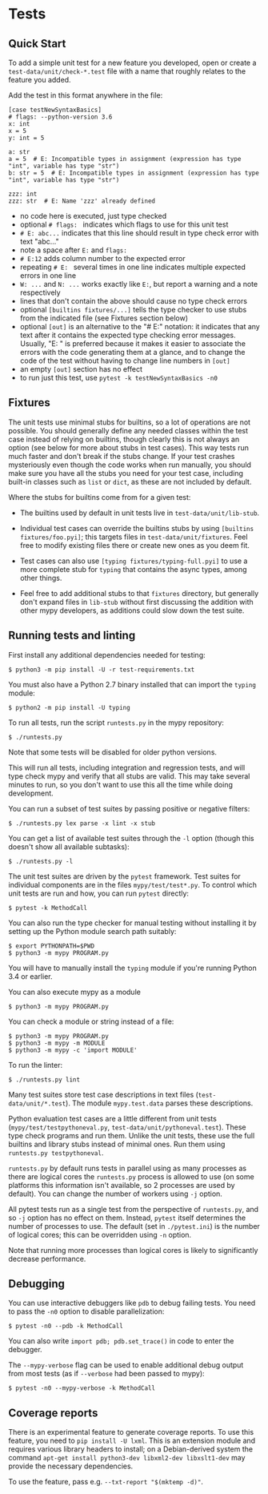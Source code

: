 Tests
=====


Quick Start
-----------

To add a simple unit test for a new feature you developed, open or create a
`test-data/unit/check-*.test` file with a name that roughly relates to the
feature you added.

Add the test in this format anywhere in the file:

    [case testNewSyntaxBasics]
    # flags: --python-version 3.6
    x: int
    x = 5
    y: int = 5

    a: str
    a = 5  # E: Incompatible types in assignment (expression has type "int", variable has type "str")
    b: str = 5  # E: Incompatible types in assignment (expression has type "int", variable has type "str")

    zzz: int
    zzz: str  # E: Name 'zzz' already defined

- no code here is executed, just type checked
- optional `# flags: ` indicates which flags to use for this unit test
- `# E: abc...` indicates that this line should result in type check error
with text "abc..."
- note a space after `E:` and `flags:`
- `# E:12` adds column number to the expected error
- repeating `# E: ` several times in one line indicates multiple expected errors in one line
- `W: ...` and `N: ...` works exactly like `E:`, but report a warning and a note respectively
- lines that don't contain the above should cause no type check errors
- optional `[builtins fixtures/...]` tells the type checker to use
stubs from the indicated file (see Fixtures section below)
- optional `[out]` is an alternative to the "# E:" notation: it indicates that
any text after it contains the expected type checking error messages.
Usually, "E: " is preferred because it makes it easier to associate the
errors with the code generating them at a glance, and to change the code of
the test without having to change line numbers in `[out]`
- an empty `[out]` section has no effect
- to run just this test, use `pytest -k testNewSyntaxBasics -n0`


Fixtures
--------

The unit tests use minimal stubs for builtins, so a lot of operations are not
possible. You should generally define any needed classes within the test case
instead of relying on builtins, though clearly this is not always an option
(see below for more about stubs in test cases). This way tests run much
faster and don't break if the stubs change. If your test crashes mysteriously
even though the code works when run manually, you should make sure you have
all the stubs you need for your test case, including built-in classes such as
`list` or `dict`, as these are not included by default.

Where the stubs for builtins come from for a given test:

- The builtins used by default in unit tests live in
  `test-data/unit/lib-stub`.

- Individual test cases can override the builtins stubs by using
  `[builtins fixtures/foo.pyi]`; this targets files in `test-data/unit/fixtures`.
  Feel free to modify existing files there or create new ones as you deem fit.

- Test cases can also use `[typing fixtures/typing-full.pyi]` to use a more
  complete stub for `typing` that contains the async types, among other things.

- Feel free to add additional stubs to that `fixtures` directory, but
  generally don't expand files in `lib-stub` without first discussing the
  addition with other mypy developers, as additions could slow down the test
  suite.


Running tests and linting
-------------------------

First install any additional dependencies needed for testing:

    $ python3 -m pip install -U -r test-requirements.txt

You must also have a Python 2.7 binary installed that can import the `typing`
module:

    $ python2 -m pip install -U typing

To run all tests, run the script `runtests.py` in the mypy repository:

    $ ./runtests.py

Note that some tests will be disabled for older python versions.

This will run all tests, including integration and regression tests,
and will type check mypy and verify that all stubs are valid. This may
take several minutes to run, so you don't want to use this all the time
while doing development.

You can run a subset of test suites by passing positive or negative
filters:

    $ ./runtests.py lex parse -x lint -x stub

You can get a list of available test suites through the `-l` option
(though this doesn't show all available subtasks):

    $ ./runtests.py -l

The unit test suites are driven by the `pytest` framework. Test suites for
individual components are in the files `mypy/test/test*.py`. To control
which unit tests are run and how, you can run `pytest` directly:

    $ pytest -k MethodCall

You can also run the type checker for manual testing without
installing it by setting up the Python module search path suitably:

    $ export PYTHONPATH=$PWD
    $ python3 -m mypy PROGRAM.py

You will have to manually install the `typing` module if you're running Python
3.4 or earlier.

You can also execute mypy as a module

    $ python3 -m mypy PROGRAM.py

You can check a module or string instead of a file:

    $ python3 -m mypy PROGRAM.py
    $ python3 -m mypy -m MODULE
    $ python3 -m mypy -c 'import MODULE'

To run the linter:

    $ ./runtests.py lint

Many test suites store test case descriptions in text files
(`test-data/unit/*.test`). The module `mypy.test.data` parses these
descriptions.

Python evaluation test cases are a little different from unit tests
(`mypy/test/testpythoneval.py`, `test-data/unit/pythoneval.test`). These
type check programs and run them. Unlike the unit tests, these use the
full builtins and library stubs instead of minimal ones. Run them using
`runtests.py testpythoneval`.

`runtests.py` by default runs tests in parallel using as many processes as
there are logical cores the `runtests.py` process is allowed to use (on
some platforms this information isn't available, so 2 processes are used by
default). You can change the number of workers using `-j` option.

All pytest tests run as a single test from the perspective of `runtests.py`,
and so `-j` option has no effect on them. Instead, `pytest` itself determines
the number of processes to use. The default (set in `./pytest.ini`) is the
number of logical cores; this can be overridden using `-n` option.

Note that running more processes than logical cores is likely to
significantly decrease performance.


Debugging
---------

You can use interactive debuggers like `pdb` to debug failing tests. You
need to pass the `-n0` option to disable parallelization:

    $ pytest -n0 --pdb -k MethodCall

You can also write `import pdb; pdb.set_trace()` in code to enter the
debugger.

The `--mypy-verbose` flag can be used to enable additional debug output from
most tests (as if `--verbose` had been passed to mypy):

    $ pytest -n0 --mypy-verbose -k MethodCall

Coverage reports
----------------

There is an experimental feature to generate coverage reports.  To use
this feature, you need to `pip install -U lxml`.  This is an extension
module and requires various library headers to install; on a
Debian-derived system the command
  `apt-get install python3-dev libxml2-dev libxslt1-dev`
may provide the necessary dependencies.

To use the feature, pass e.g. `--txt-report "$(mktemp -d)"`.
